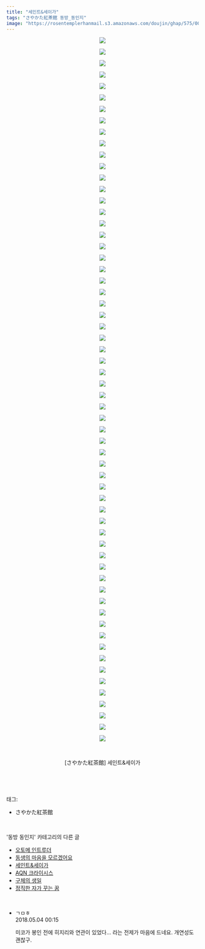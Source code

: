```yaml
---
title: "세인트&세이가"
tags: "さやかた紅茶館 동방_동인지"
image: "https://rosentemplerhanmail.s3.amazonaws.com/doujin/ghap/575/001.jpg"
---
```

<div class="article">
<p style="text-align: center; clear: none; float: none;"><img src="{{ site.imgserver11 }}/ghap/575/001.jpg"/></p>
<p style="text-align: center; clear: none; float: none;"><img src="{{ site.imgserver11 }}/ghap/575/002.jpg"/></p>
<p style="text-align: center; clear: none; float: none;"><img src="{{ site.imgserver11 }}/ghap/575/003.jpg"/></p>
<p style="text-align: center; clear: none; float: none;"><img src="{{ site.imgserver11 }}/ghap/575/004.jpg"/></p>
<p style="text-align: center; clear: none; float: none;"><img src="{{ site.imgserver11 }}/ghap/575/005.jpg"/></p>
<p style="text-align: center; clear: none; float: none;"><img src="{{ site.imgserver11 }}/ghap/575/006.jpg"/></p>
<p style="text-align: center; clear: none; float: none;"><img src="{{ site.imgserver11 }}/ghap/575/007.jpg"/></p>
<p style="text-align: center; clear: none; float: none;"><img src="{{ site.imgserver11 }}/ghap/575/008.jpg"/></p>
<p style="text-align: center; clear: none; float: none;"><img src="{{ site.imgserver11 }}/ghap/575/009.jpg"/></p>
<p style="text-align: center; clear: none; float: none;"><img src="{{ site.imgserver11 }}/ghap/575/010.jpg"/></p>
<p style="text-align: center; clear: none; float: none;"><img src="{{ site.imgserver11 }}/ghap/575/011.jpg"/></p>
<p style="text-align: center; clear: none; float: none;"><img src="{{ site.imgserver11 }}/ghap/575/012.jpg"/></p>
<p style="text-align: center; clear: none; float: none;"><img src="{{ site.imgserver11 }}/ghap/575/013.jpg"/></p>
<p style="text-align: center; clear: none; float: none;"><img src="{{ site.imgserver11 }}/ghap/575/014.jpg"/></p>
<p style="text-align: center; clear: none; float: none;"><img src="{{ site.imgserver11 }}/ghap/575/015.jpg"/></p>
<p style="text-align: center; clear: none; float: none;"><img src="{{ site.imgserver11 }}/ghap/575/016.jpg"/></p>
<p style="text-align: center; clear: none; float: none;"><img src="{{ site.imgserver11 }}/ghap/575/017.jpg"/></p>
<p style="text-align: center; clear: none; float: none;"><img src="{{ site.imgserver11 }}/ghap/575/018.jpg"/></p>
<p style="text-align: center; clear: none; float: none;"><img src="{{ site.imgserver11 }}/ghap/575/019.jpg"/></p>
<p style="text-align: center; clear: none; float: none;"><img src="{{ site.imgserver11 }}/ghap/575/020.jpg"/></p>
<p style="text-align: center; clear: none; float: none;"><img src="{{ site.imgserver11 }}/ghap/575/021.jpg"/></p>
<p style="text-align: center; clear: none; float: none;"><img src="{{ site.imgserver11 }}/ghap/575/022.jpg"/></p>
<p style="text-align: center; clear: none; float: none;"><img src="{{ site.imgserver11 }}/ghap/575/023.jpg"/></p>
<p style="text-align: center; clear: none; float: none;"><img src="{{ site.imgserver11 }}/ghap/575/024.jpg"/></p>
<p style="text-align: center; clear: none; float: none;"><img src="{{ site.imgserver11 }}/ghap/575/025.jpg"/></p>
<p style="text-align: center; clear: none; float: none;"><img src="{{ site.imgserver11 }}/ghap/575/026.jpg"/></p>
<p style="text-align: center; clear: none; float: none;"><img src="{{ site.imgserver11 }}/ghap/575/027.jpg"/></p>
<p style="text-align: center; clear: none; float: none;"><img src="{{ site.imgserver11 }}/ghap/575/028.jpg"/></p>
<p style="text-align: center; clear: none; float: none;"><img src="{{ site.imgserver11 }}/ghap/575/029.jpg"/></p>
<p style="text-align: center; clear: none; float: none;"><img src="{{ site.imgserver11 }}/ghap/575/030.jpg"/></p>
<p style="text-align: center; clear: none; float: none;"><img src="{{ site.imgserver11 }}/ghap/575/031.jpg"/></p>
<p style="text-align: center; clear: none; float: none;"><img src="{{ site.imgserver11 }}/ghap/575/032.jpg"/></p>
<p style="text-align: center; clear: none; float: none;"><img src="{{ site.imgserver11 }}/ghap/575/033.jpg"/></p>
<p style="text-align: center; clear: none; float: none;"><img src="{{ site.imgserver11 }}/ghap/575/034.jpg"/></p>
<p style="text-align: center; clear: none; float: none;"><img src="{{ site.imgserver11 }}/ghap/575/035.jpg"/></p>
<p style="text-align: center; clear: none; float: none;"><img src="{{ site.imgserver11 }}/ghap/575/036.jpg"/></p>
<p style="text-align: center; clear: none; float: none;"><img src="{{ site.imgserver11 }}/ghap/575/037.jpg"/></p>
<p style="text-align: center; clear: none; float: none;"><img src="{{ site.imgserver11 }}/ghap/575/038.jpg"/></p>
<p style="text-align: center; clear: none; float: none;"><img src="{{ site.imgserver11 }}/ghap/575/039.jpg"/></p>
<p style="text-align: center; clear: none; float: none;"><img src="{{ site.imgserver11 }}/ghap/575/040.jpg"/></p>
<p style="text-align: center; clear: none; float: none;"><img src="{{ site.imgserver11 }}/ghap/575/041.jpg"/></p>
<p style="text-align: center; clear: none; float: none;"><img src="{{ site.imgserver11 }}/ghap/575/042.jpg"/></p>
<p style="text-align: center; clear: none; float: none;"><img src="{{ site.imgserver11 }}/ghap/575/043.jpg"/></p>
<p style="text-align: center; clear: none; float: none;"><img src="{{ site.imgserver11 }}/ghap/575/044.jpg"/></p>
<p style="text-align: center; clear: none; float: none;"><img src="{{ site.imgserver11 }}/ghap/575/045.jpg"/></p>
<p style="text-align: center; clear: none; float: none;"><img src="{{ site.imgserver11 }}/ghap/575/046.jpg"/></p>
<p style="text-align: center; clear: none; float: none;"><img src="{{ site.imgserver11 }}/ghap/575/047.jpg"/></p>
<p style="text-align: center; clear: none; float: none;"><img src="{{ site.imgserver11 }}/ghap/575/048.jpg"/></p>
<p style="text-align: center; clear: none; float: none;"><img src="{{ site.imgserver11 }}/ghap/575/049.jpg"/></p>
<p style="text-align: center; clear: none; float: none;"><img src="{{ site.imgserver11 }}/ghap/575/050.jpg"/></p>
<p style="text-align: center; clear: none; float: none;"><img src="{{ site.imgserver11 }}/ghap/575/051.jpg"/></p>
<p style="text-align: center; clear: none; float: none;"><img src="{{ site.imgserver11 }}/ghap/575/052.jpg"/></p>
<p style="text-align: center; clear: none; float: none;"><img src="{{ site.imgserver11 }}/ghap/575/053.jpg"/></p>
<p style="text-align: center; clear: none; float: none;"><img src="{{ site.imgserver11 }}/ghap/575/054.jpg"/></p>
<p style="text-align: center; clear: none; float: none;"><img src="{{ site.imgserver11 }}/ghap/575/055.jpg"/></p>
<p style="text-align: center; clear: none; float: none;"><img src="{{ site.imgserver11 }}/ghap/575/056.jpg"/></p>
<p style="text-align: center; clear: none; float: none;"><img src="{{ site.imgserver11 }}/ghap/575/057.jpg"/></p>
<p style="text-align: center; clear: none; float: none;"><img src="{{ site.imgserver11 }}/ghap/575/058.jpg"/></p>
<p style="text-align: center; clear: none; float: none;"><img src="{{ site.imgserver11 }}/ghap/575/059.jpg"/></p>
<p style="text-align: center; clear: none; float: none;"><img src="{{ site.imgserver11 }}/ghap/575/060.jpg"/></p>
<p style="text-align: center; clear: none; float: none;"><img src="{{ site.imgserver11 }}/ghap/575/061.jpg"/></p>
<p style="text-align: center; clear: none; float: none;"><img src="{{ site.imgserver11 }}/ghap/575/062.jpg"/></p>
<p style="text-align: center; clear: none; float: none;"><br/></p>
<p style="text-align: center; clear: none; float: none;">[さやかた紅茶館] 세인트&amp;세이가</p>
<p><br/></p>
</div><br/>
<div class="tagTrail">
<p>태그: </p>
<ul>
<li>さやかた紅茶館</li>
</ul>
</div><br/>
<div class="another">
<p>'동방 동인지' 카테고리의 다른 글</p>
<ul>
<li><a href="/ghap_577">오토메 인트루더</a></li>
<li><a href="/ghap_576">동생의 마음을 모르겠어요</a></li>
<li><a href="/ghap_575">세인트&amp;세이가</a></li>
<li><a href="/ghap_574">AQN 크라이시스</a></li>
<li><a href="/ghap_573">구체의 생일</a></li>
<li><a href="/ghap_572">정직한 자가 꾸는 꿈</a></li>
</ul>
</div><br/>
<div class="cb_module cb_fluid">
<div class="cb_wrt cb_profile">
<div class="comment">
<ul>
<li class="cb_thumb_off" id="comment15250161">
<div class="cb_comment_area">
<div class="cb_info_area">
<div class="cb_section">
<span class="cb_nick_name">ㄱㅁㅎ</span>
</div>
<div class="cb_section">
<span class="cb_date">2018.05.04 00:15 </span>
</div>
</div>
<div class="cb_dsc_comment">
<p class="cb_dsc">
											미코가 봉인 전에 히지리와 연관이 있었다... 라는 전제가 마음에 드네요. 개연성도 괜찮구.
										</p>
</div>
</div></li>
</ul>
</div>
</div><!-- commentList close -->
</div><br/>
